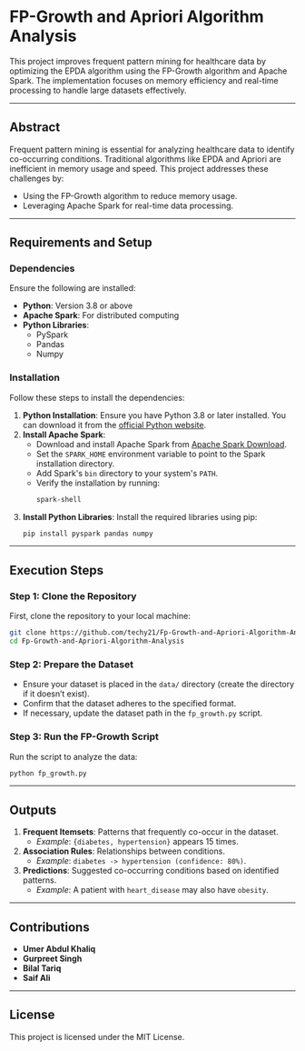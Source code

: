 # FP-Growth and Apriori Algorithm Analysis

This project improves frequent pattern mining for healthcare data by optimizing the EPDA algorithm using the FP-Growth algorithm and Apache Spark. The implementation focuses on memory efficiency and real-time processing to handle large datasets effectively.

---

## Abstract

Frequent pattern mining is essential for analyzing healthcare data to identify co-occurring conditions. Traditional algorithms like EPDA and Apriori are inefficient in memory usage and speed. This project addresses these challenges by:
- Using the FP-Growth algorithm to reduce memory usage.
- Leveraging Apache Spark for real-time data processing.

---

## Requirements and Setup

### Dependencies

Ensure the following are installed:

- **Python**: Version 3.8 or above
- **Apache Spark**: For distributed computing
- **Python Libraries**:
  - PySpark
  - Pandas
  - Numpy

### Installation

Follow these steps to install the dependencies:

1. **Python Installation**: Ensure you have Python 3.8 or later installed. You can download it from the [official Python website](https://www.python.org/downloads/).
2. **Install Apache Spark**:
   - Download and install Apache Spark from [Apache Spark Download](https://spark.apache.org/downloads.html).
   - Set the `SPARK_HOME` environment variable to point to the Spark installation directory.
   - Add Spark's `bin` directory to your system's `PATH`.
   - Verify the installation by running:
     ```bash
     spark-shell
     ```
3. **Install Python Libraries**:
   Install the required libraries using pip:
   ```bash
   pip install pyspark pandas numpy
   ```

---

## Execution Steps

### Step 1: Clone the Repository

First, clone the repository to your local machine:

```bash
git clone https://github.com/techy21/Fp-Growth-and-Apriori-Algorithm-Analysis.git
cd Fp-Growth-and-Apriori-Algorithm-Analysis
```

### Step 2: Prepare the Dataset

- Ensure your dataset is placed in the `data/` directory (create the directory if it doesn’t exist).
- Confirm that the dataset adheres to the specified format.
- If necessary, update the dataset path in the `fp_growth.py` script.

### Step 3: Run the FP-Growth Script

Run the script to analyze the data:

```bash
python fp_growth.py
```

---

## Outputs

1. **Frequent Itemsets**: Patterns that frequently co-occur in the dataset.
   - *Example*: `{diabetes, hypertension}` appears 15 times.
2. **Association Rules**: Relationships between conditions.
   - *Example*: `diabetes -> hypertension (confidence: 80%)`.
3. **Predictions**: Suggested co-occurring conditions based on identified patterns.
   - *Example*: A patient with `heart_disease` may also have `obesity`.

---

## Contributions

- **Umer Abdul Khaliq**
- **Gurpreet Singh**
- **Bilal Tariq**
- **Saif Ali**

---

## License

This project is licensed under the MIT License.
